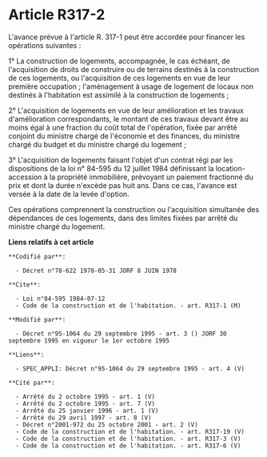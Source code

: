 # Article R317-2

L'avance prévue à l'article R. 317-1 peut être accordée pour financer les opérations suivantes :

1° La construction de logements, accompagnée, le cas échéant, de l'acquisition de droits de construire ou de terrains
destinés à la construction de ces logements, ou l'acquisition de ces logements en vue de leur première occupation ;
l'aménagement à usage de logement de locaux non destinés à l'habitation est assimilé à la construction de logements ;

2° L'acquisition de logements en vue de leur amélioration et les travaux d'amélioration correspondants, le montant de ces
travaux devant être au moins égal à une fraction du coût total de l'opération, fixée par arrêté conjoint du ministre chargé
de l'économie et des finances, du ministre chargé du budget et du ministre chargé du logement ;

3° L'acquisition de logements faisant l'objet d'un contrat régi par les dispositions de la loi n° 84-595 du 12 juillet 1984
définissant la location-accession à la propriété immobilière, prévoyant un paiement fractionné du prix et dont la durée
n'excède pas huit ans. Dans ce cas, l'avance est versée à la date de la levée d'option.

Ces opérations comprennent la construction ou l'acquisition simultanée des dépendances de ces logements, dans des limites
fixées par arrêté du ministre chargé du logement.

**Liens relatifs à cet article**

	**Codifié par**:

	  - Décret n°78-622 1978-05-31 JORF 8 JUIN 1978

	**Cite**:

	  - Loi n°84-595 1984-07-12
	  - Code de la construction et de l'habitation. - art. R317-1 (M)

	**Modifié par**:

	  - Décret n°95-1064 du 29 septembre 1995 - art. 3 () JORF 30 septembre 1995 en vigueur le 1er octobre 1995

	**Liens**:

	  - SPEC_APPLI: Décret n°95-1064 du 29 septembre 1995 - art. 4 (V)

	**Cité par**:

	  - Arrêté du 2 octobre 1995 - art. 1 (V)
	  - Arrêté du 2 octobre 1995 - art. 7 (V)
	  - Arrêté du 25 janvier 1996 - art. 1 (V)
	  - Arrêté du 29 avril 1997 - art. 8 (V)
	  - Décret n°2001-972 du 25 octobre 2001 - art. 2 (V)
	  - Code de la construction et de l'habitation. - art. R317-19 (V)
	  - Code de la construction et de l'habitation. - art. R317-3 (V)
	  - Code de la construction et de l'habitation. - art. R317-6 (V)
